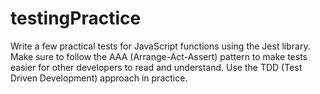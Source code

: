 # testingPractice
Write a few practical tests for JavaScript functions using the Jest library. Make sure to follow the AAA (Arrange-Act-Assert) pattern to make tests easier for other developers to read and understand. Use the TDD (Test Driven Development) approach in practice.
